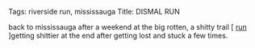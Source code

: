 Tags: riverside run, mississauga
Title: DISMAL RUN
  
back to mississauga after a weekend at the big rotten, a shitty trail [ [run](https://www.strava.com/activities/3317659716) ]getting shittier at the end after getting lost and stuck a few times.